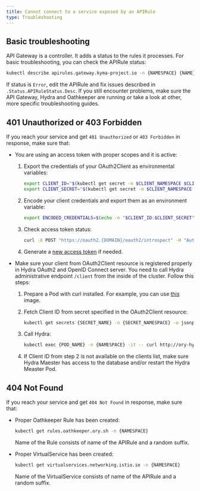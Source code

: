 ```yaml
---
title: Cannot connect to a service exposed by an APIRule
type: Troubleshooting
---
```


##  Basic troubleshooting

API Gateway is a controller. It adds a status to the rules it processes. For basic troubleshooting, you can check the APIRule status:

   ```bash
   kubectl describe apirules.gateway.kyma-project.io -n {NAMESPACE} {NAME}
   ```

If status is `Error`, edit the APIRule and fix issues described in `.Status.APIRuleStatus.Desc`. If you still encounter problems, make sure the API Gateway, Hydra and Oathkeeper are running or take a look at other, more specific troubleshooting guides.

## 401 Unauthorized or 403 Forbidden

If you reach your service and get `401 Unauthorized` or `403 Forbidden` in response, make sure that:

- You are using an access token with proper scopes and it is active:

  1. Export the credentials of your OAuth2Client as environmental variables:
  
      ```bash
      export CLIENT_ID="$(kubectl get secret -n $CLIENT_NAMESPACE $CLIENT_NAME -o jsonpath='{.data.client_id}' | base64 --decode)"
      export CLIENT_SECRET="$(kubectl get secret -n $CLIENT_NAMESPACE $CLIENT_NAME -o jsonpath='{.data.client_secret}' | base64 --decode)"
      ```
     
  2. Encode your client credentials and export them as an environment variable:
  
      ```bash
      export ENCODED_CREDENTIALS=$(echo -n "$CLIENT_ID:$CLIENT_SECRET" | base64)
      ```
     
  3. Check access token status:
  
      ```bash
      curl -X POST "https://oauth2.{DOMAIN}/oauth2/introspect" -H "Authorization: Basic $ENCODED_CREDENTIALS" -F "token={ACCESS_TOKEN}"
      ```
     
  4. Generate a [new access token](/components/api-gateway-v2/#tutorials-expose-and-secure-a-service-register-an-o-auth2-client-and-get-tokens) if needed.
  
- Make sure your client from OAuth2Client resource is registered properly in Hydra OAuth2 and OpenID Connect server. You need to call Hydra administrative endpoint `/client` from the inside of the cluster. Follow this steps:

  1. Prepare a Pod with curl installed. For example, you can use [this](https://hub.docker.com/r/curlimages/curl) image.
  2. Fetch Client ID from secret specified in the OAuth2Client resource:
  
      ```bash
      kubectl get secrets {SECRET_NAME} -n {SECRET_NAMESPACE} -o jsonpath='{ .data.client_id }' | base64 --decode
      ```
     
  3. Call Hydra:
  
      ```bash
      kubectl exec {POD_NAME} -n {NAMESPACE} -it -- curl http://ory-hydra-admin.kyma-system:4445/clients
      ```
     
  4. If Client ID from step 2 is not available on the clients list, make sure Hydra Maester has access to the database and/or restart the Hydra Measter Pod.
      
## 404 Not Found

If you reach your service and get `404 Not Found` in response, make sure that:

- Proper Oathkeeper Rule has been created:

  ```bash
  kubectl get rules.oathkeeper.ory.sh -n {NAMESPACE}
  ```
  
  Name of the Rule consists of name of the APIRule and a random suffix.
- Proper VirtualService has been created:

  ```bash
  kubectl get virtualservices.networking.istio.io -n {NAMESPACE}
  ```
  
  Name of the VirtualService consists of name of the APIRule and a random suffix.
